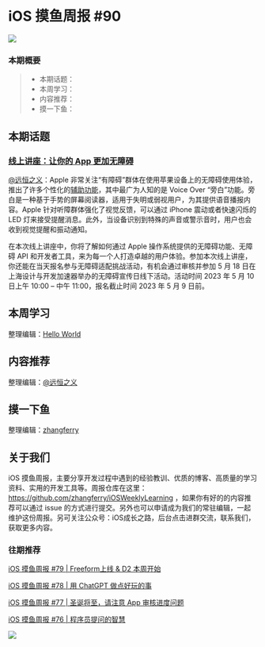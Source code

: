 # iOS 摸鱼周报 #90

![](https://cdn.zhangferry.com/Images/moyu_weekly_cover.jpeg)

### 本期概要

> * 本期话题：
> * 本周学习：
> * 内容推荐：
> * 摸一下鱼：

## 本期话题

### [线上讲座：让你的 App 更加无障碍](https://developer.apple.com/events/view/7F793DZPF3/dashboard "线上讲座：让你的 App 更加无障碍")

[@远恒之义](https://github.com/eternaljust)：Apple 非常关注“有障碍”群体在使用苹果设备上的无障碍使用体验，推出了许多个性化的[辅助功能](https://www.apple.com.cn/accessibility/ "辅助功能")，其中最广为人知的是 Voice Over “旁白”功能。旁白是一种基于手势的屏幕阅读器，适用于失明或弱视用户，为其提供语音播报内容。Apple 针对听障群体强化了视觉反馈，可以通过 iPhone 震动或者快速闪烁的 LED 灯来接受提醒消息。此外，当设备识别到特殊的声音或警示音时，用户也会收到视觉提醒和振动通知。

在本次线上讲座中，你将了解如何通过 Apple 操作系统提供的无障碍功能、无障碍 API 和开发者工具，来为每一个人打造卓越的用户体验。参加本次线上讲座，你还能在当天报名参与无障碍适配挑战活动，有机会通过审核并参加 5 月 18 日在上海设计与开发加速器举办的无障碍宣传日线下活动。活动时间 2023 年 5 月 10 日上午 10:00 – 中午 11:00，报名截止时间 2023 年 5 月 9 日前。

## 本周学习

整理编辑：[Hello World](https://juejin.cn/user/2999123453164605/posts)



## 内容推荐

整理编辑：[@远恒之义](https://github.com/eternaljust)



## 摸一下鱼

整理编辑：[zhangferry](https://zhangferry.com)



## 关于我们

iOS 摸鱼周报，主要分享开发过程中遇到的经验教训、优质的博客、高质量的学习资料、实用的开发工具等。周报仓库在这里：https://github.com/zhangferry/iOSWeeklyLearning ，如果你有好的的内容推荐可以通过 issue 的方式进行提交。另外也可以申请成为我们的常驻编辑，一起维护这份周报。另可关注公众号：iOS成长之路，后台点击进群交流，联系我们，获取更多内容。

### 往期推荐

[iOS 摸鱼周报 #79 | Freeform上线 & D2 本周开始](https://mp.weixin.qq.com/s/HdEhmXt60853tzM6xiVUwA)

[iOS 摸鱼周报 #78 |  用 ChatGPT 做点好玩的事 ](https://mp.weixin.qq.com/s/27J4NguYRsxYWmff_6iDcg)

[iOS 摸鱼周报 #77 | 圣诞将至，请注意 App 审核进度问题](https://mp.weixin.qq.com/s/yYdGO1kRcwQJ3-z-aavHYA)

[iOS 摸鱼周报 #76 | 程序员提问的智慧](https://mp.weixin.qq.com/s/5chb-a9u7VMdLis1FG6B6Q)

![](https://cdn.zhangferry.com/Images/WechatIMG384.jpeg)
